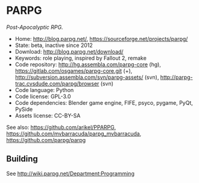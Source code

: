 # PARPG

_Post-Apocalyptic RPG._

- Home: http://blog.parpg.net/, https://sourceforge.net/projects/parpg/
- State: beta, inactive since 2012
- Download: http://blog.parpg.net/download/
- Keywords: role playing, inspired by Fallout 2, remake
- Code repository: http://hg.assembla.com/parpg-core (hg), https://gitlab.com/osgames/parpg-core.git (+), http://subversion.assembla.com/svn/parpg-assets/ (svn), http://parpg-trac.cvsdude.com/parpg/browser (svn)
- Code language: Python
- Code license: GPL-3.0
- Code dependencies: Blender game engine, FIFE, psyco, pygame, PyQt, PySide
- Assets license: CC-BY-SA

See also: https://github.com/arikel/PPARPG, https://github.com/mvbarracuda/parpg_mvbarracuda, https://github.com/parpg/parpg

## Building

See <http://wiki.parpg.net/Department:Programming>

